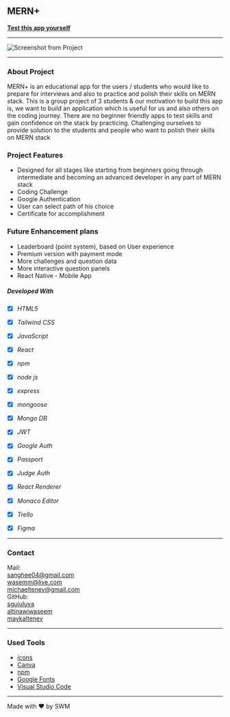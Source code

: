 ## MERN+ 

**[Test this app yourself]()**

---

![Screenshot from Project]()

  
---

### About Project

MERN+ is an educational app for the users / students who would like to prepare for interviews and also to practice and polish their skills on MERN stack. This is a group project of 3 students & our motivation to build this app is, we want to build an application which is useful for us and also others on the coding journey.
There are no beginner friendly apps to test skills and gain confidence on the stack by practicing.
Challenging ourselves to provide solution to the students and people who want to polish their skills on MERN stack

### Project Features
 - Designed for all stages like starting from beginners going through intermediate and becoming an advanced 
   developer in any part of MERN stack
 - Coding Challenge
 - Google Authentication   
 - User can select path of his choice 
 - Certificate for accomplishment

### Future Enhancement plans

 - Leaderboard (point system), based on User experience
 - Premium version with payment mode
 - More challenges and question data
 - More interactive question panels
 - React Native - Mobile App
 
##### Developed With

- [x] _HTML5_
- [x] _Tailwind CSS_
- [x] _JavaScript_
- [x] _React_
- [x] _npm_
- [x] _node js_
- [x] _express_
- [x] _mongoose_
- [x] _Mongo DB_
- [x] _JWT_
- [x] _Google Auth_
- [x] _Passport_
- [x] _Judge Auth_
- [x] _React Renderer_
- [x] _Monaco Editor_
- [x] _Trello_
- [x] _Figma_


---

### Contact

Mail:<br> <sanghee04@gmail.com><br> <wasemm@live.com> <br><michaeltenev@gmail.com><br>
GitHub:<br> [sgujuluva](https://github.com/)<br> [altinawiwaseem](https://github.com/) <br> [maykaltenev](https://github.com/)<br>

---

### Used Tools

- [icons](https://flaticons.com)
- [Canva](https://www.canva.com/)
- [npm](https://www.npmjs.com/)
- [Google Fonts](https://fonts.google.com/)
- [Visual Studio Code](https://code.visualstudio.com/)


---

Made with ❤️ by SWM

